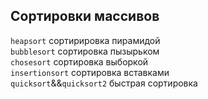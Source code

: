 ## Сортировки массивов  
`heapsort` сортирировка пирамидой  
`bubblesort` сортировка пызырьком  
`chosesort` сортировка выборкой  
`insertionsort` сортировка вставками  
`quicksort`&&`quicksort2` быстрая сортировка  
